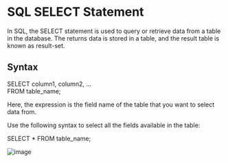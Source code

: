 # SQL SELECT Statement

In SQL, the SELECT statement is used to query or retrieve data from a table in the database. The returns data is stored in a table, and the result table is known as result-set.

## Syntax

SELECT column1, column2, ...  
FROM table_name;  

Here, the expression is the field name of the table that you want to select data from.


Use the following syntax to select all the fields available in the table:

SELECT  *  FROM table_name;  

![image](https://user-images.githubusercontent.com/110255794/214082719-32820290-dc7a-4bc7-9883-8e60410054ee.png)

